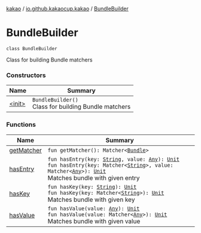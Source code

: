 [kakao](../../index.md) / [io.github.kakaocup.kakao](../index.md) / [BundleBuilder](./index.md)

# BundleBuilder

`class BundleBuilder`

Class for building Bundle matchers

### Constructors

| Name | Summary |
|---|---|
| [&lt;init&gt;](-init-.md) | `BundleBuilder()`<br>Class for building Bundle matchers |

### Functions

| Name | Summary |
|---|---|
| [getMatcher](get-matcher.md) | `fun getMatcher(): Matcher<`[`Bundle`](https://developer.android.com/reference/android/os/Bundle.html)`>` |
| [hasEntry](has-entry.md) | `fun hasEntry(key: `[`String`](https://kotlinlang.org/api/latest/jvm/stdlib/kotlin/-string/index.html)`, value: `[`Any`](https://kotlinlang.org/api/latest/jvm/stdlib/kotlin/-any/index.html)`): `[`Unit`](https://kotlinlang.org/api/latest/jvm/stdlib/kotlin/-unit/index.html)<br>`fun hasEntry(key: Matcher<`[`String`](https://kotlinlang.org/api/latest/jvm/stdlib/kotlin/-string/index.html)`>, value: Matcher<`[`Any`](https://kotlinlang.org/api/latest/jvm/stdlib/kotlin/-any/index.html)`>): `[`Unit`](https://kotlinlang.org/api/latest/jvm/stdlib/kotlin/-unit/index.html)<br>Matches bundle with given entry |
| [hasKey](has-key.md) | `fun hasKey(key: `[`String`](https://kotlinlang.org/api/latest/jvm/stdlib/kotlin/-string/index.html)`): `[`Unit`](https://kotlinlang.org/api/latest/jvm/stdlib/kotlin/-unit/index.html)<br>`fun hasKey(key: Matcher<`[`String`](https://kotlinlang.org/api/latest/jvm/stdlib/kotlin/-string/index.html)`>): `[`Unit`](https://kotlinlang.org/api/latest/jvm/stdlib/kotlin/-unit/index.html)<br>Matches bundle with given key |
| [hasValue](has-value.md) | `fun hasValue(value: `[`Any`](https://kotlinlang.org/api/latest/jvm/stdlib/kotlin/-any/index.html)`): `[`Unit`](https://kotlinlang.org/api/latest/jvm/stdlib/kotlin/-unit/index.html)<br>`fun hasValue(value: Matcher<`[`Any`](https://kotlinlang.org/api/latest/jvm/stdlib/kotlin/-any/index.html)`>): `[`Unit`](https://kotlinlang.org/api/latest/jvm/stdlib/kotlin/-unit/index.html)<br>Matches bundle with given value |

